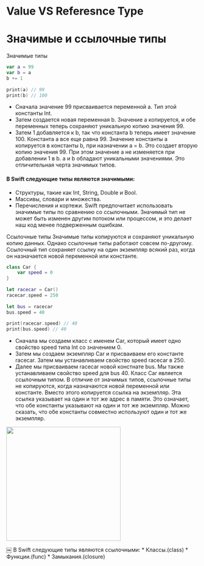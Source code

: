 # Value VS Referesnce Type
# Значимые и ссылочные типы

Значимые типы
```swift
var a = 99
var b = a
b += 1
 
print(a) // 99
print(b) // 100
```
* Сначала значение 99 присваивается переменной a. Тип этой константы Int.
* Затем создается новая переменная b. Значение a копируется, и обе переменных теперь сохраняют уникальную копию значения 99.
* Затем 1 добавляется к b, так что константа b теперь имеет значение 100. Константа a все еще равна 99.
Значение константы a копируется в константы b, при назначении a = b. Это создает вторую копию значения 99.
При этом значение a не изменяется при добавлении 1 в b. a и b обладают уникальными значениями. Это отличительная черта значимых типов.

#### В Swift следующие типы являются значимыми:
* Структуры, такие как Int, String, Double и Bool.
* Массивы, словари и множества.
* Перечисления и кортежи.
Swift предпочитает использовать значимые типы по сравнению со ссылочными. Значимый тип не может быть изменен другим потоком или процессом, и это делает наш код менее подверженным ошибкам.


Ссылочные типы
Значимые типы копируются и сохраняют уникальную копию данных. Однако ссылочные типы работают совсем по-другому. Ссылочный тип сохраняет ссылку на один экземпляр всякий раз, когда он назначается новой переменной или константе.

```swift
class Car {
    var speed = 0
}
 
let racecar = Car()
racecar.speed = 250
 
let bus = racecar
bus.speed = 40
 
print(racecar.speed) // 40
print(bus.speed) // 40
```

* Сначала мы создаем класс с именем Car, который имеет одно свойство speed типа Int со значением 0.
* Затем мы создаем экземпляр Car и присваиваем его константе racecar. Затем мы устанавливаем свойство speed racecar в 250.
* Далее мы присваиваем racecar новой констнате bus. Мы также устанавливаем свойство speed для bus 40.
Класс Car является ссылочным типом. В отличие от значимых типов, ссылочные типы не копируются, когда назначаются новой переменной или константе. Вместо этого копируется ссылка на экземпляр. Эта ссылка указывает на один и тот же адрес в памяти. Это означает, что обе константы указывают на один и тот же экземпляр. Можно сказать, что обе константы совместно используют один и тот же экземпляр.

<p float="left">
  <img src="https://user-images.githubusercontent.com/8770772/107510732-7ae4ce00-6bb5-11eb-90ef-9ad64fe17a49.jpg" width="300" />
</p>
￼
В Swift следующие типы являются ссылочными:  
* Классы.(class)  
* Функции.(func)  
* Замыкания.(closure)  
